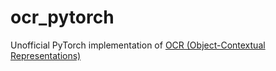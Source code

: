 # ocr_pytorch
Unofficial PyTorch implementation of [OCR (Object-Contextual Representations)](https://arxiv.org/abs/1909.11065)
